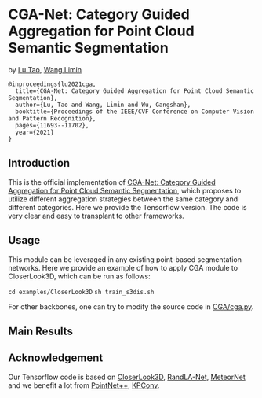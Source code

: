 # CGA-Net: Category Guided Aggregation for Point Cloud Semantic Segmentation
by [Lu Tao](https://github.com/inspirelt), [Wang Limin](https://wanglimin.github.io/)

```
@inproceedings{lu2021cga,
  title={CGA-Net: Category Guided Aggregation for Point Cloud Semantic Segmentation},
  author={Lu, Tao and Wang, Limin and Wu, Gangshan},
  booktitle={Proceedings of the IEEE/CVF Conference on Computer Vision and Pattern Recognition},
  pages={11693--11702},
  year={2021}
}
```

## Introduction

This is the official implementation of [CGA-Net: Category Guided Aggregation for Point Cloud Semantic Segmentation](https://openaccess.thecvf.com/content/CVPR2021/papers/Lu_CGA-Net_Category_Guided_Aggregation_for_Point_Cloud_Semantic_Segmentation_CVPR_2021_paper.pdf), which proposes to utilize different aggregation strategies between the same category and different categories. Here we provide the Tensorflow version. The code is very clear and easy to transplant to other frameworks.

## Usage

This module can be leveraged in any existing point-based segmentation networks. Here we provide an example of how to apply CGA module to CloserLook3D, which can be run as follows:

`cd examples/CloserLook3D`
`sh train_s3dis.sh`

For other backbones, one can try to modify the source code in [CGA/cga.py](https://github.com/MCG-NJU/CGA-Net/blob/main/CGA/cga.py). 

## Main Results


## Acknowledgement

Our Tensorflow code is based on [CloserLook3D](), [RandLA-Net](), [MeteorNet]() and we benefit a lot from [PointNet++](), [KPConv]().
